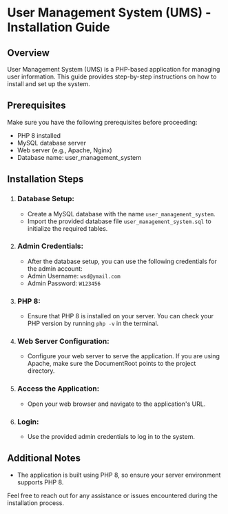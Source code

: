 <!DOCTYPE html>
<html lang="en">
<head>
    <meta charset="UTF-8">
    <title>User Management System (UMS) - Installation Guide</title>
</head>
<body>

<h1>User Management System (UMS) - Installation Guide</h1>

<h2>Overview</h2>

<p>User Management System (UMS) is a PHP-based application for managing user information. This guide provides step-by-step instructions on how to install and set up the system.</p>

<h2>Prerequisites</h2>

<p>Make sure you have the following prerequisites before proceeding:</p>

<ul>
    <li>PHP 8 installed</li>
    <li>MySQL database server</li>
    <li>Web server (e.g., Apache, Nginx)</li>
    <li>Database name: user_management_system</li>
</ul>

<h2>Installation Steps</h2>

<ol>
    <li>
        <h3>Database Setup:</h3>
        <ul>
            <li>Create a MySQL database with the name <code>user_management_system</code>.</li>
            <li>Import the provided database file <code>user_management_system.sql</code> to initialize the required tables.</li>
        </ul>
    </li>
    <li>
        <h3>Admin Credentials:</h3>
        <ul>
            <li>After the database setup, you can use the following credentials for the admin account:</li>
            <li>Admin Username: <code>wsd@ymail.com</code></li>
            <li>Admin Password: <code>W123456</code></li>
        </ul>
    </li>
    <li>
        <h3>PHP 8:</h3>
        <ul>
            <li>Ensure that PHP 8 is installed on your server. You can check your PHP version by running <code>php -v</code> in the terminal.</li>
        </ul>
    </li>
    <li>
        <h3>Web Server Configuration:</h3>
        <ul>
            <li>Configure your web server to serve the application. If you are using Apache, make sure the DocumentRoot points to the project directory.</li>
        </ul>
    </li>
    <li>
        <h3>Access the Application:</h3>
        <ul>
            <li>Open your web browser and navigate to the application's URL.</li>
        </ul>
    </li>
    <li>
        <h3>Login:</h3>
        <ul>
            <li>Use the provided admin credentials to log in to the system.</li>
        </ul>
    </li>
</ol>

<h2>Additional Notes</h2>

<ul>
    <li>The application is built using PHP 8, so ensure your server environment supports PHP 8.</li>
</ul>

<p>Feel free to reach out for any assistance or issues encountered during the installation process.</p>

</body>
</html>
